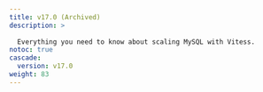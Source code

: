 ```yaml
---
title: v17.0 (Archived)
description: >
  
  Everything you need to know about scaling MySQL with Vitess.
notoc: true
cascade:
  version: v17.0
weight: 83
---
```

